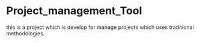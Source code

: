 # Project_management_Tool
this is a project which is develop for manage projects which uses traditional methodologies.
